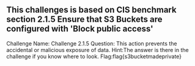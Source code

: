 ## This challenges is based on CIS benchmark section 2.1.5 Ensure that S3 Buckets are configured with 'Block public access'

Challenge Name: Challenge 2.1.5
Question: This action prevents the accidental or malicious exposure of data.
Hint:The answer is there in the challenge if you know where to look.
Flag:flag{s3bucketmadeprivate}